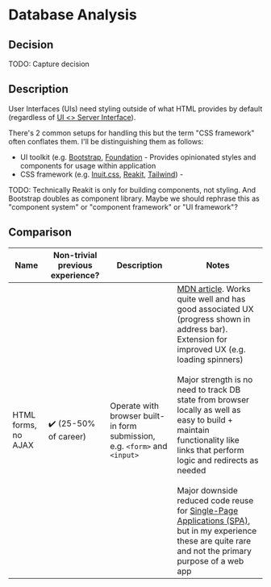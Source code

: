 # Database Analysis
## Decision
TODO: Capture decision

## Description
User Interfaces (UIs) need styling outside of what HTML provides by default (regardless of [UI <> Server Interface](ui-server-interface.md)).

There's 2 common setups for handling this but the term "CSS framework" often conflates them. I'll be distinguishing them as follows:

- UI toolkit (e.g. [Bootstrap][], [Foundation][] - Provides opinionated styles and components for usage within application
- CSS framework (e.g. [Inuit.css][], [Reakit][], [Tailwind][]) -

[Bootstrap]: https://getbootstrap.com/
[Foundation]: https://get.foundation/
[Inuit.css]: https://github.com/inuitcss/inuitcss/tree/6.0.0
[Reakit]: https://reakit.io/
[Tailwind]: https://tailwindcss.com/

TODO: Technically Reakit is only for building components, not styling. And Bootstrap doubles as component library. Maybe we should rephrase this as "component system" or "component framework" or "UI framework"?

## Comparison
|                                     Name                                    | Non-trivial previous experience? |                                                            Description                                                             |                                                                                                                                                                                                                                                                                                                                                                                                                                                                 Notes                                                                                                                                                                                                                                                                                                                                                                                                                                                                 |
|-----------------------------------------------------------------------------|----------------------------------|------------------------------------------------------------------------------------------------------------------------------------|---------------------------------------------------------------------------------------------------------------------------------------------------------------------------------------------------------------------------------------------------------------------------------------------------------------------------------------------------------------------------------------------------------------------------------------------------------------------------------------------------------------------------------------------------------------------------------------------------------------------------------------------------------------------------------------------------------------------------------------------------------------------------------------------------------------------------------------------------------------------------------------------------------------------------------------|
| HTML forms, no AJAX                                                         | ✔️ (25-50% of career)            | Operate with browser built-in form submission, e.g. `<form>` and `<input>`                                                         | [MDN article](https://developer.mozilla.org/en-US/docs/Learn/Forms/Your_first_form). Works quite well and has good associated UX (progress shown in address bar). Extension for improved UX (e.g. loading spinners)<br/><br/>Major strength is no need to track DB state from browser locally as well as easy to build + maintain functionality like links that perform logic and redirects as needed<br/><br/>Major downside reduced code reuse for [Single-Page Applications (SPA)](https://developer.mozilla.org/en-US/docs/Glossary/SPA), but in my experience these are quite rare and not the primary purpose of a web app                                                                                                                                                                                                                                                                                                      |

